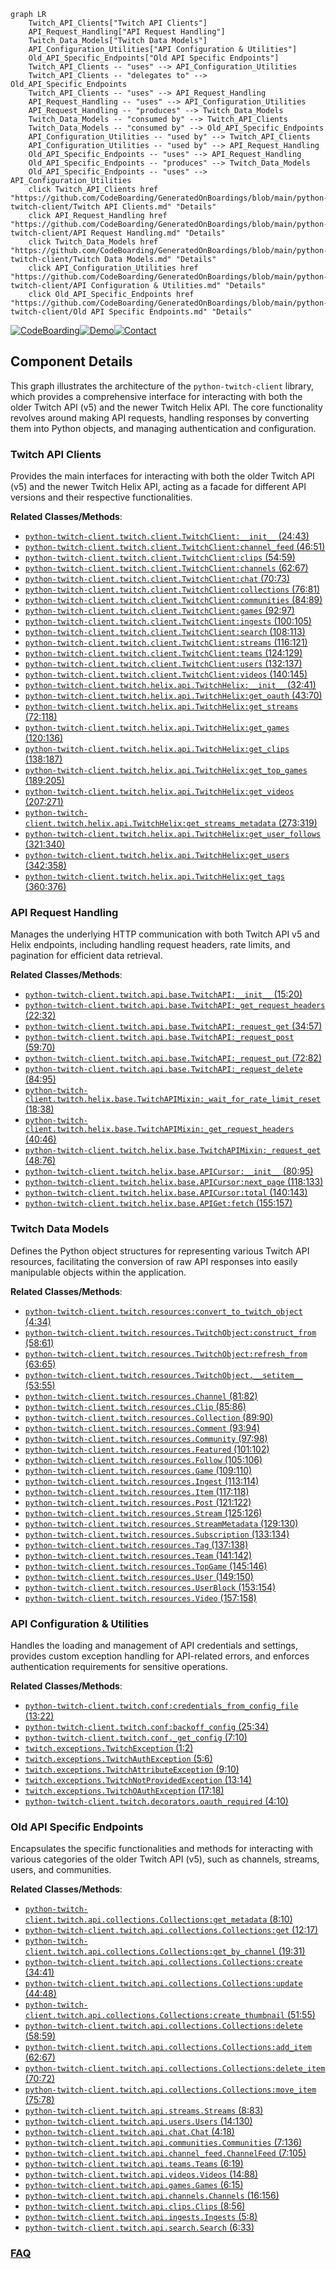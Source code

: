 ```mermaid
graph LR
    Twitch_API_Clients["Twitch API Clients"]
    API_Request_Handling["API Request Handling"]
    Twitch_Data_Models["Twitch Data Models"]
    API_Configuration_Utilities["API Configuration & Utilities"]
    Old_API_Specific_Endpoints["Old API Specific Endpoints"]
    Twitch_API_Clients -- "uses" --> API_Configuration_Utilities
    Twitch_API_Clients -- "delegates to" --> Old_API_Specific_Endpoints
    Twitch_API_Clients -- "uses" --> API_Request_Handling
    API_Request_Handling -- "uses" --> API_Configuration_Utilities
    API_Request_Handling -- "produces" --> Twitch_Data_Models
    Twitch_Data_Models -- "consumed by" --> Twitch_API_Clients
    Twitch_Data_Models -- "consumed by" --> Old_API_Specific_Endpoints
    API_Configuration_Utilities -- "used by" --> Twitch_API_Clients
    API_Configuration_Utilities -- "used by" --> API_Request_Handling
    Old_API_Specific_Endpoints -- "uses" --> API_Request_Handling
    Old_API_Specific_Endpoints -- "produces" --> Twitch_Data_Models
    Old_API_Specific_Endpoints -- "uses" --> API_Configuration_Utilities
    click Twitch_API_Clients href "https://github.com/CodeBoarding/GeneratedOnBoardings/blob/main/python-twitch-client/Twitch API Clients.md" "Details"
    click API_Request_Handling href "https://github.com/CodeBoarding/GeneratedOnBoardings/blob/main/python-twitch-client/API Request Handling.md" "Details"
    click Twitch_Data_Models href "https://github.com/CodeBoarding/GeneratedOnBoardings/blob/main/python-twitch-client/Twitch Data Models.md" "Details"
    click API_Configuration_Utilities href "https://github.com/CodeBoarding/GeneratedOnBoardings/blob/main/python-twitch-client/API Configuration & Utilities.md" "Details"
    click Old_API_Specific_Endpoints href "https://github.com/CodeBoarding/GeneratedOnBoardings/blob/main/python-twitch-client/Old API Specific Endpoints.md" "Details"
```
[![CodeBoarding](https://img.shields.io/badge/Generated%20by-CodeBoarding-9cf?style=flat-square)](https://github.com/CodeBoarding/CodeBoarding)[![Demo](https://img.shields.io/badge/Try%20our-Demo-blue?style=flat-square)](https://www.codeboarding.org/demo)[![Contact](https://img.shields.io/badge/Contact%20us%20-%20contact@codeboarding.org-lightgrey?style=flat-square)](mailto:contact@codeboarding.org)

## Component Details

This graph illustrates the architecture of the `python-twitch-client` library, which provides a comprehensive interface for interacting with both the older Twitch API (v5) and the newer Twitch Helix API. The core functionality revolves around making API requests, handling responses by converting them into Python objects, and managing authentication and configuration.

### Twitch API Clients
Provides the main interfaces for interacting with both the older Twitch API (v5) and the newer Twitch Helix API, acting as a facade for different API versions and their respective functionalities.


**Related Classes/Methods**:

- <a href="https://github.com/tsifrer/python-twitch-client/blob/master/twitch/client.py#L24-L43" target="_blank" rel="noopener noreferrer">`python-twitch-client.twitch.client.TwitchClient:__init__` (24:43)</a>
- <a href="https://github.com/tsifrer/python-twitch-client/blob/master/twitch/client.py#L46-L51" target="_blank" rel="noopener noreferrer">`python-twitch-client.twitch.client.TwitchClient:channel_feed` (46:51)</a>
- <a href="https://github.com/tsifrer/python-twitch-client/blob/master/twitch/client.py#L54-L59" target="_blank" rel="noopener noreferrer">`python-twitch-client.twitch.client.TwitchClient:clips` (54:59)</a>
- <a href="https://github.com/tsifrer/python-twitch-client/blob/master/twitch/client.py#L62-L67" target="_blank" rel="noopener noreferrer">`python-twitch-client.twitch.client.TwitchClient:channels` (62:67)</a>
- <a href="https://github.com/tsifrer/python-twitch-client/blob/master/twitch/client.py#L70-L73" target="_blank" rel="noopener noreferrer">`python-twitch-client.twitch.client.TwitchClient:chat` (70:73)</a>
- <a href="https://github.com/tsifrer/python-twitch-client/blob/master/twitch/client.py#L76-L81" target="_blank" rel="noopener noreferrer">`python-twitch-client.twitch.client.TwitchClient:collections` (76:81)</a>
- <a href="https://github.com/tsifrer/python-twitch-client/blob/master/twitch/client.py#L84-L89" target="_blank" rel="noopener noreferrer">`python-twitch-client.twitch.client.TwitchClient:communities` (84:89)</a>
- <a href="https://github.com/tsifrer/python-twitch-client/blob/master/twitch/client.py#L92-L97" target="_blank" rel="noopener noreferrer">`python-twitch-client.twitch.client.TwitchClient:games` (92:97)</a>
- <a href="https://github.com/tsifrer/python-twitch-client/blob/master/twitch/client.py#L100-L105" target="_blank" rel="noopener noreferrer">`python-twitch-client.twitch.client.TwitchClient:ingests` (100:105)</a>
- <a href="https://github.com/tsifrer/python-twitch-client/blob/master/twitch/client.py#L108-L113" target="_blank" rel="noopener noreferrer">`python-twitch-client.twitch.client.TwitchClient:search` (108:113)</a>
- <a href="https://github.com/tsifrer/python-twitch-client/blob/master/twitch/client.py#L116-L121" target="_blank" rel="noopener noreferrer">`python-twitch-client.twitch.client.TwitchClient:streams` (116:121)</a>
- <a href="https://github.com/tsifrer/python-twitch-client/blob/master/twitch/client.py#L124-L129" target="_blank" rel="noopener noreferrer">`python-twitch-client.twitch.client.TwitchClient:teams` (124:129)</a>
- <a href="https://github.com/tsifrer/python-twitch-client/blob/master/twitch/client.py#L132-L137" target="_blank" rel="noopener noreferrer">`python-twitch-client.twitch.client.TwitchClient:users` (132:137)</a>
- <a href="https://github.com/tsifrer/python-twitch-client/blob/master/twitch/client.py#L140-L145" target="_blank" rel="noopener noreferrer">`python-twitch-client.twitch.client.TwitchClient:videos` (140:145)</a>
- <a href="https://github.com/tsifrer/python-twitch-client/blob/master/twitch/helix/api.py#L32-L41" target="_blank" rel="noopener noreferrer">`python-twitch-client.twitch.helix.api.TwitchHelix:__init__` (32:41)</a>
- <a href="https://github.com/tsifrer/python-twitch-client/blob/master/twitch/helix/api.py#L43-L70" target="_blank" rel="noopener noreferrer">`python-twitch-client.twitch.helix.api.TwitchHelix:get_oauth` (43:70)</a>
- <a href="https://github.com/tsifrer/python-twitch-client/blob/master/twitch/helix/api.py#L72-L118" target="_blank" rel="noopener noreferrer">`python-twitch-client.twitch.helix.api.TwitchHelix:get_streams` (72:118)</a>
- <a href="https://github.com/tsifrer/python-twitch-client/blob/master/twitch/helix/api.py#L120-L136" target="_blank" rel="noopener noreferrer">`python-twitch-client.twitch.helix.api.TwitchHelix:get_games` (120:136)</a>
- <a href="https://github.com/tsifrer/python-twitch-client/blob/master/twitch/helix/api.py#L138-L187" target="_blank" rel="noopener noreferrer">`python-twitch-client.twitch.helix.api.TwitchHelix:get_clips` (138:187)</a>
- <a href="https://github.com/tsifrer/python-twitch-client/blob/master/twitch/helix/api.py#L189-L205" target="_blank" rel="noopener noreferrer">`python-twitch-client.twitch.helix.api.TwitchHelix:get_top_games` (189:205)</a>
- <a href="https://github.com/tsifrer/python-twitch-client/blob/master/twitch/helix/api.py#L207-L271" target="_blank" rel="noopener noreferrer">`python-twitch-client.twitch.helix.api.TwitchHelix:get_videos` (207:271)</a>
- <a href="https://github.com/tsifrer/python-twitch-client/blob/master/twitch/helix/api.py#L273-L319" target="_blank" rel="noopener noreferrer">`python-twitch-client.twitch.helix.api.TwitchHelix:get_streams_metadata` (273:319)</a>
- <a href="https://github.com/tsifrer/python-twitch-client/blob/master/twitch/helix/api.py#L321-L340" target="_blank" rel="noopener noreferrer">`python-twitch-client.twitch.helix.api.TwitchHelix:get_user_follows` (321:340)</a>
- <a href="https://github.com/tsifrer/python-twitch-client/blob/master/twitch/helix/api.py#L342-L358" target="_blank" rel="noopener noreferrer">`python-twitch-client.twitch.helix.api.TwitchHelix:get_users` (342:358)</a>
- <a href="https://github.com/tsifrer/python-twitch-client/blob/master/twitch/helix/api.py#L360-L376" target="_blank" rel="noopener noreferrer">`python-twitch-client.twitch.helix.api.TwitchHelix:get_tags` (360:376)</a>


### API Request Handling
Manages the underlying HTTP communication with both Twitch API v5 and Helix endpoints, including handling request headers, rate limits, and pagination for efficient data retrieval.


**Related Classes/Methods**:

- <a href="https://github.com/tsifrer/python-twitch-client/blob/master/twitch/api/base.py#L15-L20" target="_blank" rel="noopener noreferrer">`python-twitch-client.twitch.api.base.TwitchAPI:__init__` (15:20)</a>
- <a href="https://github.com/tsifrer/python-twitch-client/blob/master/twitch/api/base.py#L22-L32" target="_blank" rel="noopener noreferrer">`python-twitch-client.twitch.api.base.TwitchAPI:_get_request_headers` (22:32)</a>
- <a href="https://github.com/tsifrer/python-twitch-client/blob/master/twitch/api/base.py#L34-L57" target="_blank" rel="noopener noreferrer">`python-twitch-client.twitch.api.base.TwitchAPI:_request_get` (34:57)</a>
- <a href="https://github.com/tsifrer/python-twitch-client/blob/master/twitch/api/base.py#L59-L70" target="_blank" rel="noopener noreferrer">`python-twitch-client.twitch.api.base.TwitchAPI:_request_post` (59:70)</a>
- <a href="https://github.com/tsifrer/python-twitch-client/blob/master/twitch/api/base.py#L72-L82" target="_blank" rel="noopener noreferrer">`python-twitch-client.twitch.api.base.TwitchAPI:_request_put` (72:82)</a>
- <a href="https://github.com/tsifrer/python-twitch-client/blob/master/twitch/api/base.py#L84-L95" target="_blank" rel="noopener noreferrer">`python-twitch-client.twitch.api.base.TwitchAPI:_request_delete` (84:95)</a>
- <a href="https://github.com/tsifrer/python-twitch-client/blob/master/twitch/helix/base.py#L18-L38" target="_blank" rel="noopener noreferrer">`python-twitch-client.twitch.helix.base.TwitchAPIMixin:_wait_for_rate_limit_reset` (18:38)</a>
- <a href="https://github.com/tsifrer/python-twitch-client/blob/master/twitch/helix/base.py#L40-L46" target="_blank" rel="noopener noreferrer">`python-twitch-client.twitch.helix.base.TwitchAPIMixin:_get_request_headers` (40:46)</a>
- <a href="https://github.com/tsifrer/python-twitch-client/blob/master/twitch/helix/base.py#L48-L76" target="_blank" rel="noopener noreferrer">`python-twitch-client.twitch.helix.base.TwitchAPIMixin:_request_get` (48:76)</a>
- <a href="https://github.com/tsifrer/python-twitch-client/blob/master/twitch/helix/base.py#L80-L95" target="_blank" rel="noopener noreferrer">`python-twitch-client.twitch.helix.base.APICursor:__init__` (80:95)</a>
- <a href="https://github.com/tsifrer/python-twitch-client/blob/master/twitch/helix/base.py#L118-L133" target="_blank" rel="noopener noreferrer">`python-twitch-client.twitch.helix.base.APICursor:next_page` (118:133)</a>
- <a href="https://github.com/tsifrer/python-twitch-client/blob/master/twitch/helix/base.py#L140-L143" target="_blank" rel="noopener noreferrer">`python-twitch-client.twitch.helix.base.APICursor:total` (140:143)</a>
- <a href="https://github.com/tsifrer/python-twitch-client/blob/master/twitch/helix/base.py#L155-L157" target="_blank" rel="noopener noreferrer">`python-twitch-client.twitch.helix.base.APIGet:fetch` (155:157)</a>


### Twitch Data Models
Defines the Python object structures for representing various Twitch API resources, facilitating the conversion of raw API responses into easily manipulable objects within the application.


**Related Classes/Methods**:

- <a href="https://github.com/tsifrer/python-twitch-client/blob/master/twitch/resources.py#L4-L34" target="_blank" rel="noopener noreferrer">`python-twitch-client.twitch.resources:convert_to_twitch_object` (4:34)</a>
- <a href="https://github.com/tsifrer/python-twitch-client/blob/master/twitch/resources.py#L58-L61" target="_blank" rel="noopener noreferrer">`python-twitch-client.twitch.resources.TwitchObject:construct_from` (58:61)</a>
- <a href="https://github.com/tsifrer/python-twitch-client/blob/master/twitch/resources.py#L63-L65" target="_blank" rel="noopener noreferrer">`python-twitch-client.twitch.resources.TwitchObject:refresh_from` (63:65)</a>
- <a href="https://github.com/tsifrer/python-twitch-client/blob/master/twitch/resources.py#L53-L55" target="_blank" rel="noopener noreferrer">`python-twitch-client.twitch.resources.TwitchObject.__setitem__` (53:55)</a>
- <a href="https://github.com/tsifrer/python-twitch-client/blob/master/twitch/resources.py#L81-L82" target="_blank" rel="noopener noreferrer">`python-twitch-client.twitch.resources.Channel` (81:82)</a>
- <a href="https://github.com/tsifrer/python-twitch-client/blob/master/twitch/resources.py#L85-L86" target="_blank" rel="noopener noreferrer">`python-twitch-client.twitch.resources.Clip` (85:86)</a>
- <a href="https://github.com/tsifrer/python-twitch-client/blob/master/twitch/resources.py#L89-L90" target="_blank" rel="noopener noreferrer">`python-twitch-client.twitch.resources.Collection` (89:90)</a>
- <a href="https://github.com/tsifrer/python-twitch-client/blob/master/twitch/resources.py#L93-L94" target="_blank" rel="noopener noreferrer">`python-twitch-client.twitch.resources.Comment` (93:94)</a>
- <a href="https://github.com/tsifrer/python-twitch-client/blob/master/twitch/resources.py#L97-L98" target="_blank" rel="noopener noreferrer">`python-twitch-client.twitch.resources.Community` (97:98)</a>
- <a href="https://github.com/tsifrer/python-twitch-client/blob/master/twitch/resources.py#L101-L102" target="_blank" rel="noopener noreferrer">`python-twitch-client.twitch.resources.Featured` (101:102)</a>
- <a href="https://github.com/tsifrer/python-twitch-client/blob/master/twitch/resources.py#L105-L106" target="_blank" rel="noopener noreferrer">`python-twitch-client.twitch.resources.Follow` (105:106)</a>
- <a href="https://github.com/tsifrer/python-twitch-client/blob/master/twitch/resources.py#L109-L110" target="_blank" rel="noopener noreferrer">`python-twitch-client.twitch.resources.Game` (109:110)</a>
- <a href="https://github.com/tsifrer/python-twitch-client/blob/master/twitch/resources.py#L113-L114" target="_blank" rel="noopener noreferrer">`python-twitch-client.twitch.resources.Ingest` (113:114)</a>
- <a href="https://github.com/tsifrer/python-twitch-client/blob/master/twitch/resources.py#L117-L118" target="_blank" rel="noopener noreferrer">`python-twitch-client.twitch.resources.Item` (117:118)</a>
- <a href="https://github.com/tsifrer/python-twitch-client/blob/master/twitch/resources.py#L121-L122" target="_blank" rel="noopener noreferrer">`python-twitch-client.twitch.resources.Post` (121:122)</a>
- <a href="https://github.com/tsifrer/python-twitch-client/blob/master/twitch/resources.py#L125-L126" target="_blank" rel="noopener noreferrer">`python-twitch-client.twitch.resources.Stream` (125:126)</a>
- <a href="https://github.com/tsifrer/python-twitch-client/blob/master/twitch/resources.py#L129-L130" target="_blank" rel="noopener noreferrer">`python-twitch-client.twitch.resources.StreamMetadata` (129:130)</a>
- <a href="https://github.com/tsifrer/python-twitch-client/blob/master/twitch/resources.py#L133-L134" target="_blank" rel="noopener noreferrer">`python-twitch-client.twitch.resources.Subscription` (133:134)</a>
- <a href="https://github.com/tsifrer/python-twitch-client/blob/master/twitch/resources.py#L137-L138" target="_blank" rel="noopener noreferrer">`python-twitch-client.twitch.resources.Tag` (137:138)</a>
- <a href="https://github.com/tsifrer/python-twitch-client/blob/master/twitch/resources.py#L141-L142" target="_blank" rel="noopener noreferrer">`python-twitch-client.twitch.resources.Team` (141:142)</a>
- <a href="https://github.com/tsifrer/python-twitch-client/blob/master/twitch/resources.py#L145-L146" target="_blank" rel="noopener noreferrer">`python-twitch-client.twitch.resources.TopGame` (145:146)</a>
- <a href="https://github.com/tsifrer/python-twitch-client/blob/master/twitch/resources.py#L149-L150" target="_blank" rel="noopener noreferrer">`python-twitch-client.twitch.resources.User` (149:150)</a>
- <a href="https://github.com/tsifrer/python-twitch-client/blob/master/twitch/resources.py#L153-L154" target="_blank" rel="noopener noreferrer">`python-twitch-client.twitch.resources.UserBlock` (153:154)</a>
- <a href="https://github.com/tsifrer/python-twitch-client/blob/master/twitch/resources.py#L157-L158" target="_blank" rel="noopener noreferrer">`python-twitch-client.twitch.resources.Video` (157:158)</a>


### API Configuration & Utilities
Handles the loading and management of API credentials and settings, provides custom exception handling for API-related errors, and enforces authentication requirements for sensitive operations.


**Related Classes/Methods**:

- <a href="https://github.com/tsifrer/python-twitch-client/blob/master/twitch/conf.py#L13-L22" target="_blank" rel="noopener noreferrer">`python-twitch-client.twitch.conf:credentials_from_config_file` (13:22)</a>
- <a href="https://github.com/tsifrer/python-twitch-client/blob/master/twitch/conf.py#L25-L34" target="_blank" rel="noopener noreferrer">`python-twitch-client.twitch.conf:backoff_config` (25:34)</a>
- <a href="https://github.com/tsifrer/python-twitch-client/blob/master/twitch/conf.py#L7-L10" target="_blank" rel="noopener noreferrer">`python-twitch-client.twitch.conf._get_config` (7:10)</a>
- <a href="https://github.com/tsifrer/python-twitch-client/blob/master/twitch/exceptions.py#L1-L2" target="_blank" rel="noopener noreferrer">`twitch.exceptions.TwitchException` (1:2)</a>
- <a href="https://github.com/tsifrer/python-twitch-client/blob/master/twitch/exceptions.py#L5-L6" target="_blank" rel="noopener noreferrer">`twitch.exceptions.TwitchAuthException` (5:6)</a>
- <a href="https://github.com/tsifrer/python-twitch-client/blob/master/twitch/exceptions.py#L9-L10" target="_blank" rel="noopener noreferrer">`twitch.exceptions.TwitchAttributeException` (9:10)</a>
- <a href="https://github.com/tsifrer/python-twitch-client/blob/master/twitch/exceptions.py#L13-L14" target="_blank" rel="noopener noreferrer">`twitch.exceptions.TwitchNotProvidedException` (13:14)</a>
- <a href="https://github.com/tsifrer/python-twitch-client/blob/master/twitch/exceptions.py#L17-L18" target="_blank" rel="noopener noreferrer">`twitch.exceptions.TwitchOAuthException` (17:18)</a>
- <a href="https://github.com/tsifrer/python-twitch-client/blob/master/twitch/decorators.py#L4-L10" target="_blank" rel="noopener noreferrer">`python-twitch-client.twitch.decorators.oauth_required` (4:10)</a>


### Old API Specific Endpoints
Encapsulates the specific functionalities and methods for interacting with various categories of the older Twitch API (v5), such as channels, streams, users, and communities.


**Related Classes/Methods**:

- <a href="https://github.com/tsifrer/python-twitch-client/blob/master/twitch/api/collections.py#L8-L10" target="_blank" rel="noopener noreferrer">`python-twitch-client.twitch.api.collections.Collections:get_metadata` (8:10)</a>
- <a href="https://github.com/tsifrer/python-twitch-client/blob/master/twitch/api/collections.py#L12-L17" target="_blank" rel="noopener noreferrer">`python-twitch-client.twitch.api.collections.Collections:get` (12:17)</a>
- <a href="https://github.com/tsifrer/python-twitch-client/blob/master/twitch/api/collections.py#L19-L31" target="_blank" rel="noopener noreferrer">`python-twitch-client.twitch.api.collections.Collections:get_by_channel` (19:31)</a>
- <a href="https://github.com/tsifrer/python-twitch-client/blob/master/twitch/api/collections.py#L34-L41" target="_blank" rel="noopener noreferrer">`python-twitch-client.twitch.api.collections.Collections:create` (34:41)</a>
- <a href="https://github.com/tsifrer/python-twitch-client/blob/master/twitch/api/collections.py#L44-L48" target="_blank" rel="noopener noreferrer">`python-twitch-client.twitch.api.collections.Collections:update` (44:48)</a>
- <a href="https://github.com/tsifrer/python-twitch-client/blob/master/twitch/api/collections.py#L51-L55" target="_blank" rel="noopener noreferrer">`python-twitch-client.twitch.api.collections.Collections:create_thumbnail` (51:55)</a>
- <a href="https://github.com/tsifrer/python-twitch-client/blob/master/twitch/api/collections.py#L58-L59" target="_blank" rel="noopener noreferrer">`python-twitch-client.twitch.api.collections.Collections:delete` (58:59)</a>
- <a href="https://github.com/tsifrer/python-twitch-client/blob/master/twitch/api/collections.py#L62-L67" target="_blank" rel="noopener noreferrer">`python-twitch-client.twitch.api.collections.Collections:add_item` (62:67)</a>
- <a href="https://github.com/tsifrer/python-twitch-client/blob/master/twitch/api/collections.py#L70-L72" target="_blank" rel="noopener noreferrer">`python-twitch-client.twitch.api.collections.Collections:delete_item` (70:72)</a>
- <a href="https://github.com/tsifrer/python-twitch-client/blob/master/twitch/api/collections.py#L75-L78" target="_blank" rel="noopener noreferrer">`python-twitch-client.twitch.api.collections.Collections:move_item` (75:78)</a>
- <a href="https://github.com/tsifrer/python-twitch-client/blob/master/twitch/api/streams.py#L8-L83" target="_blank" rel="noopener noreferrer">`python-twitch-client.twitch.api.streams.Streams` (8:83)</a>
- <a href="https://github.com/tsifrer/python-twitch-client/blob/master/twitch/api/users.py#L14-L130" target="_blank" rel="noopener noreferrer">`python-twitch-client.twitch.api.users.Users` (14:130)</a>
- <a href="https://github.com/tsifrer/python-twitch-client/blob/master/twitch/api/chat.py#L4-L18" target="_blank" rel="noopener noreferrer">`python-twitch-client.twitch.api.chat.Chat` (4:18)</a>
- <a href="https://github.com/tsifrer/python-twitch-client/blob/master/twitch/api/communities.py#L7-L136" target="_blank" rel="noopener noreferrer">`python-twitch-client.twitch.api.communities.Communities` (7:136)</a>
- <a href="https://github.com/tsifrer/python-twitch-client/blob/master/twitch/api/channel_feed.py#L7-L105" target="_blank" rel="noopener noreferrer">`python-twitch-client.twitch.api.channel_feed.ChannelFeed` (7:105)</a>
- <a href="https://github.com/tsifrer/python-twitch-client/blob/master/twitch/api/teams.py#L6-L19" target="_blank" rel="noopener noreferrer">`python-twitch-client.twitch.api.teams.Teams` (6:19)</a>
- <a href="https://github.com/tsifrer/python-twitch-client/blob/master/twitch/api/videos.py#L14-L88" target="_blank" rel="noopener noreferrer">`python-twitch-client.twitch.api.videos.Videos` (14:88)</a>
- <a href="https://github.com/tsifrer/python-twitch-client/blob/master/twitch/api/games.py#L6-L15" target="_blank" rel="noopener noreferrer">`python-twitch-client.twitch.api.games.Games` (6:15)</a>
- <a href="https://github.com/tsifrer/python-twitch-client/blob/master/twitch/api/channels.py#L16-L156" target="_blank" rel="noopener noreferrer">`python-twitch-client.twitch.api.channels.Channels` (16:156)</a>
- <a href="https://github.com/tsifrer/python-twitch-client/blob/master/twitch/api/clips.py#L8-L56" target="_blank" rel="noopener noreferrer">`python-twitch-client.twitch.api.clips.Clips` (8:56)</a>
- <a href="https://github.com/tsifrer/python-twitch-client/blob/master/twitch/api/ingests.py#L5-L8" target="_blank" rel="noopener noreferrer">`python-twitch-client.twitch.api.ingests.Ingests` (5:8)</a>
- <a href="https://github.com/tsifrer/python-twitch-client/blob/master/twitch/api/search.py#L6-L33" target="_blank" rel="noopener noreferrer">`python-twitch-client.twitch.api.search.Search` (6:33)</a>




### [FAQ](https://github.com/CodeBoarding/GeneratedOnBoardings/tree/main?tab=readme-ov-file#faq)